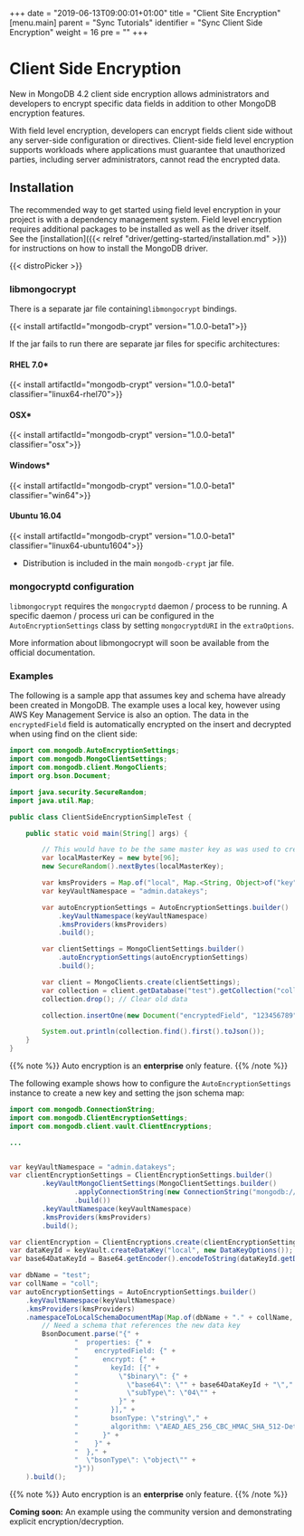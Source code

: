 +++
date = "2019-06-13T09:00:01+01:00"
title = "Client Site Encryption"
[menu.main]
  parent = "Sync Tutorials"
  identifier = "Sync Client Side Encryption"
  weight = 16
  pre = "<i class='fa fa-lock'></i>"
+++

# Client Side Encryption

New in MongoDB 4.2 client side encryption allows administrators and developers to encrypt specific data fields in addition to other
MongoDB encryption features.

With field level encryption, developers can encrypt fields client side without any server-side 
configuration or directives. Client-side field level encryption supports workloads where applications must guarantee that 
unauthorized parties, including server administrators, cannot read the encrypted data.

## Installation

The recommended way to get started using field level encryption in your project is with a dependency management system. 
Field level encryption requires additional packages to be installed as well as the driver itself.  
See the [installation]({{< relref "driver/getting-started/installation.md" >}}) for instructions on how to install the MongoDB driver. 

{{< distroPicker >}}

### libmongocrypt

There is a separate jar file containing`libmongocrypt` bindings.

{{< install artifactId="mongodb-crypt" version="1.0.0-beta1">}}

If the jar fails to run there are separate jar files for specific architectures:

#### RHEL 7.0*
{{< install artifactId="mongodb-crypt" version="1.0.0-beta1" classifier="linux64-rhel70">}}

#### OSX*
{{< install artifactId="mongodb-crypt" version="1.0.0-beta1" classifier="osx">}}

#### Windows*
{{< install artifactId="mongodb-crypt" version="1.0.0-beta1" classifier="win64">}}

#### Ubuntu 16.04
{{< install artifactId="mongodb-crypt" version="1.0.0-beta1" classifier="linux64-ubuntu1604">}}


* Distribution is included in the main `mongodb-crypt` jar file.

### mongocryptd configuration

`libmongocrypt` requires the `mongocryptd` daemon / process to be running. A specific daemon / process uri can be configured in the 
`AutoEncryptionSettings` class by setting `mongocryptdURI` in the `extraOptions`.

More information about libmongocrypt will soon be available from the official documentation.


### Examples

The following is a sample app that assumes key and schema have already been created in MongoDB. The example uses a local key,
however using AWS Key Management Service is also an option. The data in the `encryptedField` field is automatically encrypted on the
insert and decrypted when using find on the client side:

```java
import com.mongodb.AutoEncryptionSettings;
import com.mongodb.MongoClientSettings;
import com.mongodb.client.MongoClients;
import org.bson.Document;

import java.security.SecureRandom;
import java.util.Map;

public class ClientSideEncryptionSimpleTest {

    public static void main(String[] args) {

        // This would have to be the same master key as was used to create the encryption key
        var localMasterKey = new byte[96];
        new SecureRandom().nextBytes(localMasterKey);

        var kmsProviders = Map.of("local", Map.<String, Object>of("key", localMasterKey));
        var keyVaultNamespace = "admin.datakeys";

        var autoEncryptionSettings = AutoEncryptionSettings.builder()
            .keyVaultNamespace(keyVaultNamespace)
            .kmsProviders(kmsProviders)
            .build();

        var clientSettings = MongoClientSettings.builder()
            .autoEncryptionSettings(autoEncryptionSettings)
            .build();

        var client = MongoClients.create(clientSettings);
        var collection = client.getDatabase("test").getCollection("coll");
        collection.drop(); // Clear old data

        collection.insertOne(new Document("encryptedField", "123456789"));

        System.out.println(collection.find().first().toJson());
    }
}
```

{{% note %}}
Auto encryption is an **enterprise** only feature.
{{% /note %}}

The following example shows how to configure the `AutoEncryptionSettings` instance to create a new key and setting the json schema map:

```java
import com.mongodb.ConnectionString;
import com.mongodb.ClientEncryptionSettings;
import com.mongodb.client.vault.ClientEncryptions;

...


var keyVaultNamespace = "admin.datakeys";
var clientEncryptionSettings = ClientEncryptionSettings.builder()
        .keyVaultMongoClientSettings(MongoClientSettings.builder()
                .applyConnectionString(new ConnectionString("mongodb://localhost"))
                .build())
        .keyVaultNamespace(keyVaultNamespace)
        .kmsProviders(kmsProviders)
        .build();

var clientEncryption = ClientEncryptions.create(clientEncryptionSettings);
var dataKeyId = keyVault.createDataKey("local", new DataKeyOptions());
var base64DataKeyId = Base64.getEncoder().encodeToString(dataKeyId.getData());

var dbName = "test";
var collName = "coll";
var autoEncryptionSettings = AutoEncryptionSettings.builder()
    .keyVaultNamespace(keyVaultNamespace)
    .kmsProviders(kmsProviders)
    .namespaceToLocalSchemaDocumentMap(Map.of(dbName + "." + collName,
        // Need a schema that references the new data key
        BsonDocument.parse("{" +
                "  properties: {" +
                "    encryptedField: {" +
                "      encrypt: {" +
                "        keyId: [{" +
                "          \"$binary\": {" +
                "            \"base64\": \"" + base64DataKeyId + "\"," +
                "            \"subType\": \"04\"" +
                "          }" +
                "        }]," +
                "        bsonType: \"string\"," +
                "        algorithm: \"AEAD_AES_256_CBC_HMAC_SHA_512-Deterministic\"" +
                "      }" +
                "    }" +
                "  }," +
                "  \"bsonType\": \"object\"" +
                "}"))
    ).build();
```

{{% note %}}
Auto encryption is an **enterprise** only feature.
{{% /note %}}

**Coming soon:** An example using the community version and demonstrating explicit encryption/decryption.
